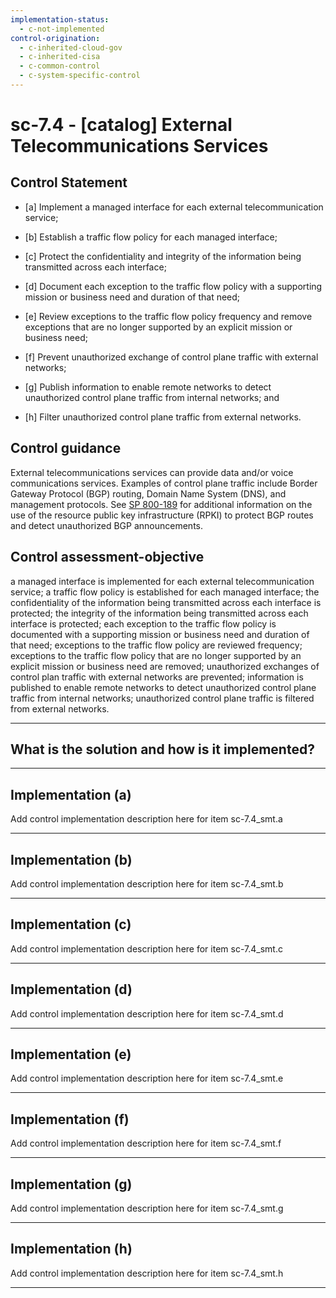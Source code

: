```yaml
---
implementation-status:
  - c-not-implemented
control-origination:
  - c-inherited-cloud-gov
  - c-inherited-cisa
  - c-common-control
  - c-system-specific-control
---
```


# sc-7.4 - \[catalog\] External Telecommunications Services

## Control Statement

- \[a\] Implement a managed interface for each external telecommunication service;

- \[b\] Establish a traffic flow policy for each managed interface;

- \[c\] Protect the confidentiality and integrity of the information being transmitted across each interface;

- \[d\] Document each exception to the traffic flow policy with a supporting mission or business need and duration of that need;

- \[e\] Review exceptions to the traffic flow policy frequency and remove exceptions that are no longer supported by an explicit mission or business need;

- \[f\] Prevent unauthorized exchange of control plane traffic with external networks;

- \[g\] Publish information to enable remote networks to detect unauthorized control plane traffic from internal networks; and

- \[h\] Filter unauthorized control plane traffic from external networks.

## Control guidance

External telecommunications services can provide data and/or voice communications services. Examples of control plane traffic include Border Gateway Protocol (BGP) routing, Domain Name System (DNS), and management protocols. See [SP 800-189](#f5edfe51-d1f2-422e-9b27-5d0e90b49c72) for additional information on the use of the resource public key infrastructure (RPKI) to protect BGP routes and detect unauthorized BGP announcements.

## Control assessment-objective

a managed interface is implemented for each external telecommunication service;
a traffic flow policy is established for each managed interface;
the confidentiality of the information being transmitted across each interface is protected;
the integrity of the information being transmitted across each interface is protected;
each exception to the traffic flow policy is documented with a supporting mission or business need and duration of that need;
exceptions to the traffic flow policy are reviewed frequency;
exceptions to the traffic flow policy that are no longer supported by an explicit mission or business need are removed;
unauthorized exchanges of control plan traffic with external networks are prevented;
information is published to enable remote networks to detect unauthorized control plane traffic from internal networks;
unauthorized control plane traffic is filtered from external networks.

______________________________________________________________________

## What is the solution and how is it implemented?

<!-- Please leave this section blank and enter implementation details in the parts below. -->

______________________________________________________________________

## Implementation (a)

Add control implementation description here for item sc-7.4_smt.a

______________________________________________________________________

## Implementation (b)

Add control implementation description here for item sc-7.4_smt.b

______________________________________________________________________

## Implementation (c)

Add control implementation description here for item sc-7.4_smt.c

______________________________________________________________________

## Implementation (d)

Add control implementation description here for item sc-7.4_smt.d

______________________________________________________________________

## Implementation (e)

Add control implementation description here for item sc-7.4_smt.e

______________________________________________________________________

## Implementation (f)

Add control implementation description here for item sc-7.4_smt.f

______________________________________________________________________

## Implementation (g)

Add control implementation description here for item sc-7.4_smt.g

______________________________________________________________________

## Implementation (h)

Add control implementation description here for item sc-7.4_smt.h

______________________________________________________________________
